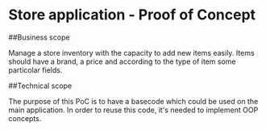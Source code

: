 # Store application - Proof of Concept

##Business scope 

Manage a store inventory with the capacity to add new items easily.
Items should have a brand, a price and according to the type of item some particolar fields.

##Technical scope

The purpose of this PoC is to have a basecode which could be used on the main application.
In order to reuse this code, it's needed to implement OOP concepts.
